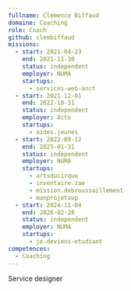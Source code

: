 ```yaml
---
fullname: Clémence Biffaud
domaine: Coaching
role: Coach
github: clembiffaud
missions:
  - start: 2021-04-23
    end: 2021-11-30
    status: independent
    employer: NUMA
    startups:
      - services-web-anct
  - start: 2021-12-01
    end: 2022-10-31
    status: independent
    employer: Octo
    startups:
      - aides.jeunes
  - start: 2022-09-12
    end: 2025-01-31
    status: independent
    employer: NUMA
    startups:
      - artsducirque
      - inventaire.zae
      - mission.debroussaillement
      - monprojetsup
  - start: 2024-11-04
    end: 2026-02-28
    status: independent
    employer: NUMA
    startups:
      - je-deviens-etudiant
competences:
  - Coaching
---
```

Service designer